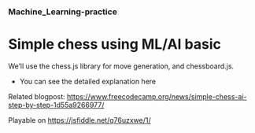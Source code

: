 ### Machine_Learning-practice
# Simple chess using ML/AI basic

We’ll use the chess.js library for move generation, and chessboard.js.

* You can see the detailed explanation here

Related blogpost: https://www.freecodecamp.org/news/simple-chess-ai-step-by-step-1d55a9266977/

Playable on https://jsfiddle.net/q76uzxwe/1/
